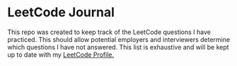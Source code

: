 # LeetCode Journal

This repo was created to keep track of the LeetCode questions I have practiced. This should allow potential employers and interviewers determine which questions I have not answered. This list is exhaustive and will be kept up to date with my [LeetCode Profile.](https://leetcode.com/grinzler/)
